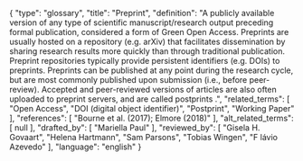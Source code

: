 {
    "type": "glossary",
    "title": "Preprint",
    "definition": "A publicly available version of any type of scientific manuscript/research output preceding formal publication, considered a form of Green Open Access. Preprints are usually hosted on a repository (e.g. arXiv) that facilitates dissemination by sharing research results more quickly than through traditional publication. Preprint repositories typically provide persistent identifiers (e.g. DOIs) to preprints. Preprints can be published at any point during the research cycle, but are most commonly published upon submission (i.e., before peer-review). Accepted and peer-reviewed versions of articles are also often uploaded to preprint servers, and are called postprints .",
    "related_terms": [
        "Open Access",
        "DOI (digital object identifier)",
        "Postprint",
        "Working Paper"
    ],
    "references": [
        "Bourne et al. (2017); Elmore (2018)"
    ],
    "alt_related_terms": [
        null
    ],
    "drafted_by": [
        "Mariella Paul"
    ],
    "reviewed_by": [
        "Gisela H. Govaart",
        "Helena Hartmann",
        "Sam Parsons",
        "Tobias Wingen",
        "F lávio Azevedo"
    ],
    "language": "english"
}